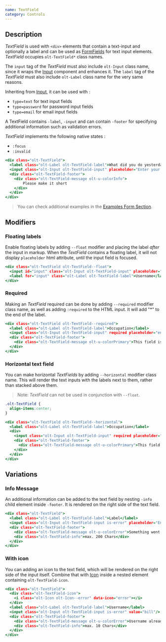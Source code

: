 ```yaml
---
name: TextField
category: Controls
---
```


## Description

*TextField* is used with `<div>` elements that contain a text-input and 
optionally a label and can be used as [FormFields](/#form-field) for text
input elements. *TextField* occupies `olt-TextField*` class names.

The `input` tag of the *TextField* must also include `olt-Input` class name,
since it wraps the [Input](/#input) component and enhances it. The `label` tag 
of the *TextField* must also include `olt-Label` class name for the very same
reasons.

Inheriting from [Input](/#input), it can be used with :

- `type=text` for text input fields
- `type=password` for password input fields
- `type=email` for email input fields

A TextField contains `-label`, `-input` and can contain `-footer` for specifying
additional information such as validation errors.

*TextField* implements the following native states :

- `:focus`
- `:invalid`

```text-field.html
<div class="olt-TextField">
  <label class="olt-Label olt-TextField-label">What did you do yesterday?</label>
  <input class="olt-Input olt-TextField-input" placeholder="Enter your life..."/>
  <div class="olt-TextField-footer">
    <div class="olt-TextField-message olt-u-colorInfo">
        Please make it short
    </div>
  </div>
</div>
```

> You can check additional examples in the [Examples Form Section](/#forms).

## Modifiers

### Floating labels

Enable floating labels by adding `--float` modifier and placing the label 
*after* the input in markup. When the *TextField* contains a floating label,
it will not display `placeholder` html attribute, until the input field is
focused.

```floating.html
<div class="olt-TextField olt-TextField--float">
  <input id="input" class="olt-Input olt-TextField-input" placeholder="john_doe"/>
  <label for="input" class="olt-Label olt-TextField-label">Username</label>
</div>
```

### Required

Making an *TextField* required can be done by adding `--required` modifier
class name, as well as adding `:required` to the HTML input. It will add "*"
to the end of the label.

```required.html
<div class="olt-TextField olt-TextField--required">
  <label class="olt-Label olt-TextField-label">Occupation</label>
  <input class="olt-Input olt-TextField-input" required placeholder="engineer"/>
  <div class="olt-TextField-footer">
    <div class="olt-TextField-message olt-u-colorPrimary">This field is mandatory</div>
  </div>
</div>
```

### Horizontal text field

You can make horizontal *TextFields* by adding `--horizontal` modifier 
class name. This will render the text inputs with the labels next to them,
rather than stacked above them.

> Note: *TextField* can not be used in conjunction with `--float`.

```horizontal.css hidden
.olt-TextField {
  align-items:center;
}
```

```horizontal.html
<div class="olt-TextField olt-TextField--horizontal">
  <label class="olt-Label olt-TextField-label">Occupation</label>
  <div>
    <input class="olt-Input olt-TextField-input" required placeholder="engineer"/>
    <div class="olt-TextField-footer">
      <div class="olt-TextField-message olt-u-colorPrimary">This field is mandatory</div>
    </div>
  </div>
</div>
```

## Variations

### Info Message

An additional information can be added to the text field by nesting `-info`
child element inside `-footer`. It is rendered on the right side of the 
text field. 

```info.html
<div class="olt-TextField">
  <label class="olt-Label olt-TextField-label">Label</label>
  <input class="olt-Input olt-TextField-input is-error" placeholder="Enter your life..."/>
  <div class="olt-TextField-footer">
    <div class="olt-TextField-message olt-u-colorError">Something went horribly wrong</div>
    <div class="olt-TextField-info">max. 200 Chars</div>
  </div>
</div>
```

### With icon

You can adding an icon to the text field, which will be rendered on the right
side of the input itself. Combine that with [Icon](/#icon) inside a nested
element containing `olt-TextField-icon`.

```icon.html
<div class="olt-TextField">
  <div class="olt-TextField-icon">
    <i class="olt-Icon olt-Icon--error" data-icon="error"></i>
  </div>
  <label class="olt-Label olt-TextField-label">Username</label>
  <input class="olt-Input olt-TextField-input is-error" value="bill"/>
  <div class="olt-TextField-footer">
    <div class="olt-TextField-message olt-u-colorError">Username already taken</div>
    <div class="olt-TextField-info">max. 10 Chars</div>
  </div>
</div>
```


